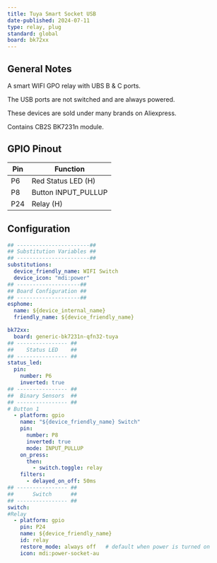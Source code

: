 ```yaml
---
title: Tuya Smart Socket USB
date-published: 2024-07-11
type: relay, plug
standard: global
board: bk72xx
---
```


## General Notes

A smart WIFI GPO relay with UBS B & C ports.

The USB ports are not switched and are always powered.

These devices are sold under many brands on Aliexpress.

Contains CB2S BK7231n module.

## GPIO Pinout

| Pin | Function            |
| --- | ------------------- |
| P6  | Red Status LED (H)  |
| P8  | Button INPUT_PULLUP |
| P24 | Relay (H)           |

## Configuration

```yaml
## -----------------------##
## Substitution Variables ##
## -----------------------##
substitutions:
  device_friendly_name: WIFI Switch
  device_icon: "mdi:power"
## --------------------##
## Board Configuration ##
## --------------------##
esphome:
  name: ${device_internal_name}
  friendly_name: ${device_friendly_name}

bk72xx:
  board: generic-bk7231n-qfn32-tuya
## ---------------- ##
##    Status LED    ##
## ---------------- ##
status_led:
  pin:
    number: P6
    inverted: true
## ---------------- ##
##  Binary Sensors  ##
## ---------------- ##
# Button 1
  - platform: gpio
    name: "${device_friendly_name} Switch"
    pin:
      number: P8
      inverted: true
      mode: INPUT_PULLUP
    on_press:
      then:
        - switch.toggle: relay
    filters:
      - delayed_on_off: 50ms
## ---------------- ##
##      Switch      ##
## ---------------- ##
switch:
#Relay
  - platform: gpio
    pin: P24
    name: ${device_friendly_name}
    id: relay
    restore_mode: always off   # default when power is turned on
    icon: mdi:power-socket-au
```
